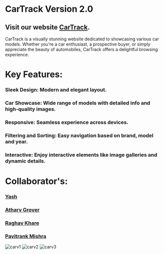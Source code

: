 # CarTrack Version 2.0                                                      

## Visit our website [CarTrack]([https://cartrack-rebeltechs.netlify.app/](https://cartrack2.netlify.app/)).

CarTrack is a visually stunning website dedicated to showcasing various car models. 
Whether you're a car enthusiast, a prospective buyer, or simply appreciate the beauty of automobiles, CarTrack offers a delightful browsing experience. 

# Key Features:
### Sleek Design: Modern and elegant layout.
### Car Showcase: Wide range of models with detailed info and high-quality images.
### Responsive: Seamless experience across devices.
### Filtering and Sorting: Easy navigation based on brand, model and year.
### Interactive: Enjoy interactive elements like image galleries and dynamic details.

# Collaborator's:

### [Yash](https://github.com/Yash9891)
### [Atharv Grover](https://github.com/NoScopeJedi83)
### [Raghav Khare](https://github.com/raghavkhare96)
### [Pavitrank Mishra](https://github.com/PavitrankMishra)

![carv1](https://github.com/Yash9891/CarTrack-Version-2/assets/122812129/6139d153-6c62-4029-ac95-51f326b89cad)
![carv2](https://github.com/Yash9891/CarTrack-Version-2/assets/122812129/6995100a-34b8-468d-8c38-7402c98f73e7)
![carv3](https://github.com/Yash9891/CarTrack-Version-2/assets/122812129/e918b849-db3f-40ee-8046-5a1ab3870e17)
